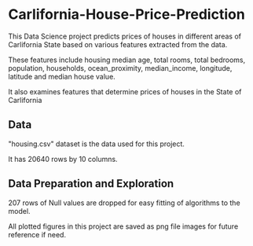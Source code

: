 # Carlifornia-House-Price-Prediction
This Data Science project predicts prices of houses in different areas of Carlifornia State based on various features extracted from the data.

These features include housing median age, total rooms, total bedrooms, population, households, ocean_proximity, median_income, longitude, latitude and median house value.

It also examines features that determine prices of houses in the State of Carlifornia

## Data

"housing.csv" dataset is the data used for this project.

It has 20640 rows by 10 columns.

## Data Preparation and Exploration

207 rows of Null values are dropped for easy fitting of algorithms to the model.

All plotted figures in this project are saved as png file images for future reference if need.

